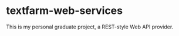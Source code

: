 textfarm-web-services
=====================

This is my personal graduate project, a REST-style Web API provider.
